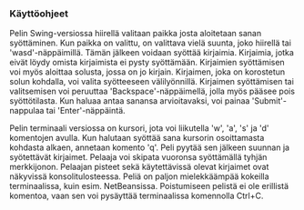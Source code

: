 ### Käyttöohjeet

Pelin Swing-versiossa hiirellä valitaan paikka josta aloitetaan sanan syöttäminen. Kun paikka on valittu, on valittava vielä suunta, joko hiirellä tai 'wasd'-näppäimillä. Tämän jälkeen voidaan syöttää kirjaimia. Kirjaimia, jotka eivät löydy omista kirjaimista ei pysty syöttämään. Kirjaimien syöttämisen voi myös aloittaa solusta, jossa on jo kirjain. Kirjaimen, joka on korostetun solun kohdalla, voi valita syötteeseen välilyönnillä. Kirjaimen syöttämisen tai valitsemisen voi peruuttaa 'Backspace'-näppäimellä, jolla myös pääsee pois syöttötilasta. Kun haluaa antaa sanansa arvioitavaksi, voi painaa 'Submit'-nappulaa tai 'Enter'-näppäintä.

Pelin terminaali versiossa on kursori, jota voi liikutella 'w', 'a', 's' ja 'd' komentojen avulla. Kun halutaan syöttää sana kursorin osoittamasta kohdasta alkaen, annetaan komento 'q'. Peli pyytää sen jälkeen suunnan ja syötettävät kirjaimet. Pelaaja voi skipata vuoronsa syöttämällä tyhjän merkkijonon. Pelaajan pisteet sekä käytettävissä olevat kirjaimet ovat näkyvissä konsolitulosteessa. Peliä on paljon mielekkäämpää kokeilla terminaalissa, kuin esim. NetBeansissa.  Poistumiseen pelistä ei ole erillistä komentoa, vaan sen voi pysäyttää terminaalissa komennolla Ctrl+C.
